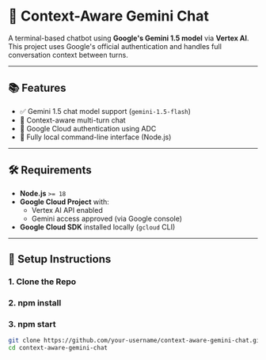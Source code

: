 # 🤖 Context-Aware Gemini Chat

A terminal-based chatbot using **Google's Gemini 1.5 model** via **Vertex AI**.  
This project uses Google's official authentication and handles full conversation context between turns.

---

## 📚 Features

- ✅ Gemini 1.5 chat model support (`gemini-1.5-flash`)
- 💬 Context-aware multi-turn chat
- 🔐 Google Cloud authentication using ADC
- 🧪 Fully local command-line interface (Node.js)

---

## 🛠️ Requirements

- **Node.js** `>= 18`
- **Google Cloud Project** with:
  - Vertex AI API enabled
  - Gemini access approved (via Google console)
- **Google Cloud SDK** installed locally (`gcloud` CLI)

---

## 🧾 Setup Instructions

### 1. Clone the Repo
### 2. npm install
### 3. npm start

```bash
git clone https://github.com/your-username/context-aware-gemini-chat.git
cd context-aware-gemini-chat
